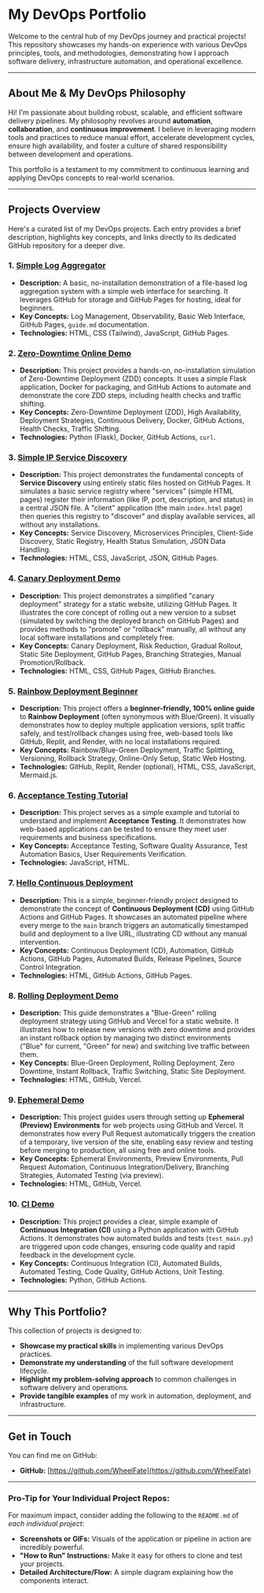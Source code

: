 # My DevOps Portfolio

Welcome to the central hub of my DevOps journey and practical projects! This repository showcases my hands-on experience with various DevOps principles, tools, and methodologies, demonstrating how I approach software delivery, infrastructure automation, and operational excellence.

---

## About Me & My DevOps Philosophy

Hi! I'm passionate about building robust, scalable, and efficient software delivery pipelines. My philosophy revolves around **automation**, **collaboration**, and **continuous improvement**. I believe in leveraging modern tools and practices to reduce manual effort, accelerate development cycles, ensure high availability, and foster a culture of shared responsibility between development and operations.

This portfolio is a testament to my commitment to continuous learning and applying DevOps concepts to real-world scenarios.

---

## Projects Overview

Here's a curated list of my DevOps projects. Each entry provides a brief description, highlights key concepts, and links directly to its dedicated GitHub repository for a deeper dive.

### 1. [Simple Log Aggregator](https://github.com/WheelFate/simple-log-aggregator)
* **Description:** A basic, no-installation demonstration of a file-based log aggregation system with a simple web interface for searching. It leverages GitHub for storage and GitHub Pages for hosting, ideal for beginners.
* **Key Concepts:** Log Management, Observability, Basic Web Interface, GitHub Pages, `guide.md` documentation.
* **Technologies:** HTML, CSS (Tailwind), JavaScript, GitHub Pages.

### 2. [Zero-Downtime Online Demo](https://github.com/WheelFate/zero-downtime-online-demo)
* **Description:** This project provides a hands-on, no-installation simulation of Zero-Downtime Deployment (ZDD) concepts. It uses a simple Flask application, Docker for packaging, and GitHub Actions to automate and demonstrate the core ZDD steps, including health checks and traffic shifting.
* **Key Concepts:** Zero-Downtime Deployment (ZDD), High Availability, Deployment Strategies, Continuous Delivery, Docker, GitHub Actions, Health Checks, Traffic Shifting.
* **Technologies:** Python (Flask), Docker, GitHub Actions, `curl`.

### 3. [Simple IP Service Discovery](https://github.com/WheelFate/simple-ip-service-discovery)
* **Description:** This project demonstrates the fundamental concepts of **Service Discovery** using entirely static files hosted on GitHub Pages. It simulates a basic service registry where "services" (simple HTML pages) register their information (like IP, port, description, and status) in a central JSON file. A "client" application (the main `index.html` page) then queries this registry to "discover" and display available services, all without any installations.
* **Key Concepts:** Service Discovery, Microservices Principles, Client-Side Discovery, Static Registry, Health Status Simulation, JSON Data Handling.
* **Technologies:** HTML, CSS, JavaScript, JSON, GitHub Pages.

### 4. [Canary Deployment Demo](https://github.com/WheelFate/canary-deployment-demo)
* **Description:** This project demonstrates a simplified "canary deployment" strategy for a static website, utilizing GitHub Pages. It illustrates the core concept of rolling out a new version to a subset (simulated by switching the deployed branch on GitHub Pages) and provides methods to "promote" or "rollback" manually, all without any local software installations and completely free.
* **Key Concepts:** Canary Deployment, Risk Reduction, Gradual Rollout, Static Site Deployment, GitHub Pages, Branching Strategies, Manual Promotion/Rollback.
* **Technologies:** HTML, CSS, GitHub Pages, GitHub Branches.

### 5. [Rainbow Deployment Beginner](https://github.com/WheelFate/rainbow-deployment-beginner)
* **Description:** This project offers a **beginner-friendly, 100% online guide** to **Rainbow Deployment** (often synonymous with Blue/Green). It visually demonstrates how to deploy multiple application versions, split traffic safely, and test/rollback changes using free, web-based tools like GitHub, Replit, and Render, with no local installations required.
* **Key Concepts:** Rainbow/Blue-Green Deployment, Traffic Splitting, Versioning, Rollback Strategy, Online-Only Setup, Static Web Hosting.
* **Technologies:** GitHub, Replit, Render (optional), HTML, CSS, JavaScript, Mermaid.js.

### 6. [Acceptance Testing Tutorial](https://github.com/WheelFate/acceptance-testing-tutorial)
* **Description:** This project serves as a simple example and tutorial to understand and implement **Acceptance Testing**. It demonstrates how web-based applications can be tested to ensure they meet user requirements and business specifications.
* **Key Concepts:** Acceptance Testing, Software Quality Assurance, Test Automation Basics, User Requirements Verification.
* **Technologies:** JavaScript, HTML.

### 7. [Hello Continuous Deployment](https://github.com/WheelFate/hello-continuous-deployment)
* **Description:** This is a simple, beginner-friendly project designed to demonstrate the concept of **Continuous Deployment (CD)** using GitHub Actions and GitHub Pages. It showcases an automated pipeline where every merge to the `main` branch triggers an automatically timestamped build and deployment to a live URL, illustrating CD without any manual intervention.
* **Key Concepts:** Continuous Deployment (CD), Automation, GitHub Actions, GitHub Pages, Automated Builds, Release Pipelines, Source Control Integration.
* **Technologies:** HTML, GitHub Actions, GitHub Pages.

### 8. [Rolling Deployment Demo](https://github.com/WheelFate/rolling-deployment-demo)
* **Description:** This guide demonstrates a "Blue-Green" rolling deployment strategy using GitHub and Vercel for a static website. It illustrates how to release new versions with zero downtime and provides an instant rollback option by managing two distinct environments ("Blue" for current, "Green" for new) and switching live traffic between them.
* **Key Concepts:** Blue-Green Deployment, Rolling Deployment, Zero Downtime, Instant Rollback, Traffic Switching, Static Site Deployment.
* **Technologies:** HTML, GitHub, Vercel.

### 9. [Ephemeral Demo](https://github.com/WheelFate/ephemeral-demo)
* **Description:** This project guides users through setting up **Ephemeral (Preview) Environments** for web projects using GitHub and Vercel. It demonstrates how every Pull Request automatically triggers the creation of a temporary, live version of the site, enabling easy review and testing before merging to production, all using free and online tools.
* **Key Concepts:** Ephemeral Environments, Preview Environments, Pull Request Automation, Continuous Integration/Delivery, Branching Strategies, Automated Testing (via preview).
* **Technologies:** HTML, GitHub, Vercel.

### 10. [CI Demo](https://github.com/WheelFate/ci-demo)
* **Description:** This project provides a clear, simple example of **Continuous Integration (CI)** using a Python application with GitHub Actions. It demonstrates how automated builds and tests (`test_main.py`) are triggered upon code changes, ensuring code quality and rapid feedback in the development cycle.
* **Key Concepts:** Continuous Integration (CI), Automated Builds, Automated Testing, Code Quality, GitHub Actions, Unit Testing.
* **Technologies:** Python, GitHub Actions.

---

## Why This Portfolio?

This collection of projects is designed to:
* **Showcase my practical skills** in implementing various DevOps practices.
* **Demonstrate my understanding** of the full software development lifecycle.
* **Highlight my problem-solving approach** to common challenges in software delivery and operations.
* **Provide tangible examples** of my work in automation, deployment, and infrastructure.

---

## Get in Touch

You can find me on GitHub:

* **GitHub:** [https://github.com/WheelFate](https://github.com/WheelFate)

---

### Pro-Tip for Your Individual Project Repos:

For maximum impact, consider adding the following to the `README.md` of *each individual project*:
* **Screenshots or GIFs:** Visuals of the application or pipeline in action are incredibly powerful.
* **"How to Run" Instructions:** Make it easy for others to clone and test your projects.
* **Detailed Architecture/Flow:** A simple diagram explaining how the components interact.
